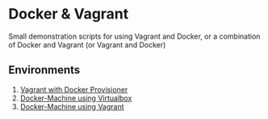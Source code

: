 # **Docker & Vagrant**

Small demonstration scripts for using Vagrant and Docker, or a combination of Docker and Vagrant (or Vagrant and Docker)

## **Environments**

1. [Vagrant with Docker Provisioner](docker-provision/README.md)
2. [Docker-Machine using Virtualbox](m2vbox/README.md)
3. [Docker-Machine using Vagrant](m2vagrant/README.md)
